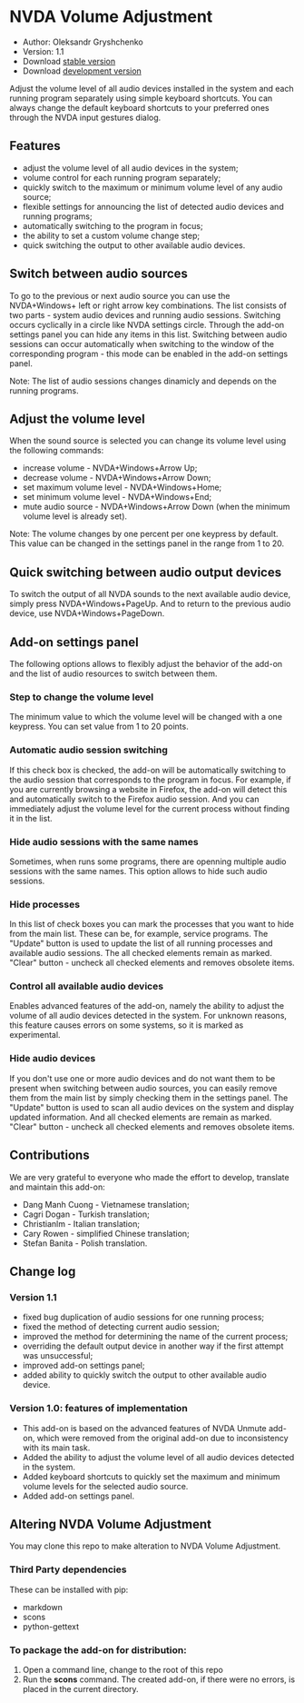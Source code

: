 # NVDA Volume Adjustment

* Author: Oleksandr Gryshchenko
* Version: 1.1
* Download [stable version][1]
* Download [development version][2]

Adjust the volume level of all audio devices installed in the system and each running program separately using simple keyboard shortcuts.
You can always change the default keyboard shortcuts to your preferred ones through the NVDA input gestures dialog.

## Features
* adjust the volume level of all audio devices in the system;
* volume control for each running program separately;
* quickly switch to the maximum or minimum volume level of any audio source;
* flexible settings for announcing the list of detected audio devices and running programs;
* automatically switching to the program in focus;
* the ability to set a custom volume change step;
* quick switching the output to other available audio devices.

## Switch between audio sources
To go to the previous or next audio source you can use the NVDA+Windows+ left or right arrow key combinations. The list consists of two parts - system audio devices and running audio sessions. Switching occurs cyclically in a circle like NVDA settings circle.
Through the add-on settings panel you can hide any items in this list.
Switching between audio sessions can occur automatically when switching to the window of the corresponding program - this mode can be enabled in the add-on settings panel.

Note: The list of audio sessions changes dinamicly and depends on the running programs.

## Adjust the volume level
When the sound source is selected you can change its volume level using the following commands:
* increase volume - NVDA+Windows+Arrow Up;
* decrease volume - NVDA+Windows+Arrow Down;
* set maximum volume level - NVDA+Windows+Home;
* set minimum volume level - NVDA+Windows+End;
* mute audio source - NVDA+Windows+Arrow Down (when the minimum volume level is already set).

Note: The volume changes by one percent per one keypress by default. This value can be changed in the settings panel in the range from 1 to 20.

## Quick switching between audio output devices
To switch the output of all NVDA sounds to the next available audio device, simply press NVDA+Windows+PageUp.
And to return to the previous audio device, use NVDA+Windows+PageDown.

## Add-on settings panel
The following options allows to flexibly adjust the behavior of the add-on and the list of audio resources to switch between them.

### Step to change the volume level
The minimum value to which the volume level will be changed with a one keypress. You can set value from 1 to 20 points.

### Automatic audio session switching
If this check box is checked, the add-on will be automatically switching to the audio session that corresponds to the program in focus.
For example, if you are currently browsing a website in Firefox, the add-on will detect this and automatically switch to the Firefox audio session. And you can immediately adjust the volume level for the current process without finding it in the list.

### Hide audio sessions with the same names
Sometimes, when runs some programs, there are openning multiple audio sessions with the same names. This option allows to hide such audio sessions.

### Hide processes
In this list of check boxes you can mark the processes that you want to hide from the main list. These can be, for example, service programs.
The "Update" button is used to update the list of all running processes and available audio sessions. The all checked elements remain as marked.
"Clear" button - uncheck all checked elements and removes obsolete items.

### Control all available audio devices
Enables advanced features of the add-on, namely the ability to adjust the volume of all audio devices detected in the system.
For unknown reasons, this feature causes errors on some systems, so it is marked as experimental.

### Hide audio devices
If you don't use one or more audio devices and do not want them to be present when switching between audio sources, you can easily remove them from the main list by simply checking them in the settings panel.
The "Update" button is used to scan all audio devices on the system and display updated information. And all checked elements are remain as marked.
"Clear" button - uncheck all checked elements and removes obsolete items.

## Contributions
We are very grateful to everyone who made the effort to develop, translate and maintain this add-on:
* Dang Manh Cuong - Vietnamese translation;
* Cagri Dogan - Turkish translation;
* Christianlm - Italian translation;
* Cary Rowen - simplified Chinese translation;
* Stefan Banita - Polish translation.

## Change log

### Version 1.1
* fixed bug duplication of audio sessions for one running process;
* fixed the method of  detecting current audio session;
* improved the method for determining the name of the current process;
* overriding the default output device in another way if the first attempt was unsuccessful;
* improved add-on settings panel;
* added ability to quickly switch the output to other available audio device.

### Version 1.0: features of implementation
* This add-on is based on the advanced features of NVDA Unmute add-on, which were removed from the original add-on due to inconsistency with its main task.
* Added the ability to adjust the volume level of all audio devices detected in the system.
* Added keyboard shortcuts to quickly set the maximum and minimum volume levels for the selected audio source.
* Added add-on settings panel.

## Altering NVDA Volume Adjustment
You may clone this repo to make alteration to NVDA Volume Adjustment.

### Third Party dependencies
These can be installed with pip:
- markdown
- scons
- python-gettext

### To package the add-on for distribution:
1. Open a command line, change to the root of this repo
2. Run the **scons** command. The created add-on, if there were no errors, is placed in the current directory.

[1]: https://github.com/grisov/NVDA_Volume_Adjustment/releases/download/v1.1/volumeAdjustment-1.1.nvda-addon
[2]: https://github.com/grisov/NVDA_Volume_Adjustment/releases/download/v1.1/volumeAdjustment-1.1.nvda-addon
